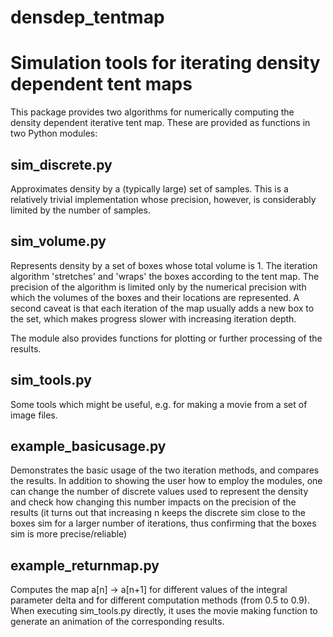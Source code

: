 # densdep_tentmap

Simulation tools for iterating density dependent tent maps
==========================================================

This package provides two algorithms for numerically computing
the density dependent iterative tent map. These are provided as
functions in two Python modules:

sim_discrete.py
----------------
Approximates density by a (typically large) set of samples.
This is a relatively trivial implementation whose precision,
however, is considerably limited by the number of samples.

sim_volume.py
--------------
Represents density by a set of boxes whose total volume is 1.
The iteration algorithm 'stretches' and 'wraps' the boxes
according to the tent map. The precision of the algorithm
is limited only by the numerical precision with which the
volumes of the boxes and their locations are represented.
A second caveat is that each iteration of the map usually
adds a new box to the set, which makes progress slower with
increasing iteration depth.

The module also provides functions for plotting or further
processing of the results.

sim_tools.py
-------------
Some tools which might be useful, e.g. for making a movie
from a set of image files.

example_basicusage.py
----------------------
Demonstrates the basic usage of the two iteration methods, and
compares the results. In addition to showing the user how to
employ the modules, one can change the number of discrete values
used to represent the density and check how changing this
number impacts on the precision of the results (it turns out that
increasing n keeps the discrete sim close to the boxes sim for
a larger number of iterations, thus confirming that the boxes sim
is more precise/reliable)

example_returnmap.py
---------------------
Computes the map a[n] -> a[n+1] for different values of the integral
parameter delta and for different computation methods (from 0.5 to 0.9).
When executing sim_tools.py directly, it uses the movie making function
to generate an animation of the corresponding results.



